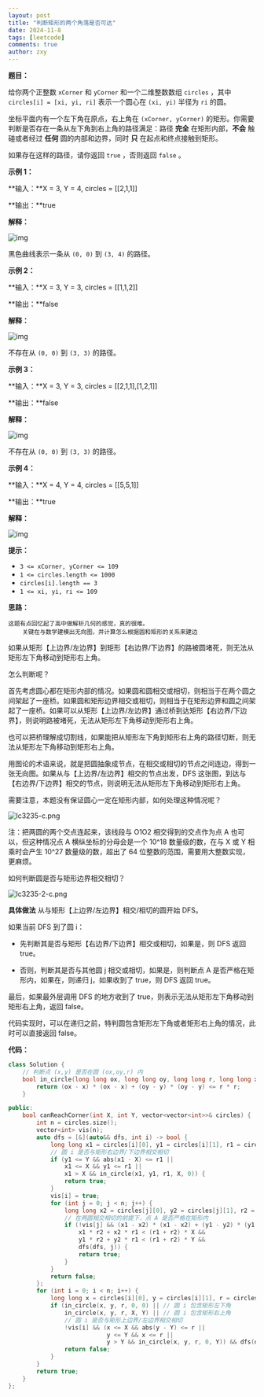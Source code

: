 ```yaml
---
layout: post
title: "判断矩形的两个角落是否可达"
date: 2024-11-8
tags: [leetcode]
comments: true
author: zxy
---
```


**题目：**

给你两个正整数 `xCorner` 和 `yCorner` 和一个二维整数数组 `circles` ，其中 `circles[i] = [xi, yi, ri]` 表示一个圆心在 `(xi, yi)` 半径为 `ri` 的圆。

坐标平面内有一个左下角在原点，右上角在 `(xCorner, yCorner)` 的矩形。你需要判断是否存在一条从左下角到右上角的路径满足：路径 **完全** 在矩形内部，**不会** 触碰或者经过 **任何** 圆的内部和边界，同时 **只** 在起点和终点接触到矩形。

如果存在这样的路径，请你返回 `true` ，否则返回 `false` 。

**示例 1：**

**输入：**X = 3, Y = 4, circles = [[2,1,1]]

**输出：**true

**解释：**

![img](https://assets.leetcode.com/uploads/2024/05/18/example2circle1.png)

黑色曲线表示一条从 `(0, 0)` 到 `(3, 4)` 的路径。

**示例 2：**

**输入：**X = 3, Y = 3, circles = [[1,1,2]]

**输出：**false

**解释：**

![img](https://assets.leetcode.com/uploads/2024/05/18/example1circle.png)

不存在从 `(0, 0)` 到 `(3, 3)` 的路径。

**示例 3：**

**输入：**X = 3, Y = 3, circles = [[2,1,1],[1,2,1]]

**输出：**false

**解释：**

![img](https://assets.leetcode.com/uploads/2024/05/18/example0circle.png)

不存在从 `(0, 0)` 到 `(3, 3)` 的路径。

**示例 4：**

**输入：**X = 4, Y = 4, circles = [[5,5,1]]

**输出：**true

**解释：**

![img](https://assets.leetcode.com/uploads/2024/08/04/rectangles.png)

**提示：**

- `3 <= xCorner, yCorner <= 109`
- `1 <= circles.length <= 1000`
- `circles[i].length == 3`
- `1 <= xi, yi, ri <= 109`

**思路：**

```
这题有点回忆起了高中做解析几何的感觉，真的很难。
	关键在与数学建模出无向图，并计算怎么根据圆和矩形的关系来建边
```

如果从矩形【上边界/左边界】到矩形【右边界/下边界】的路被圆堵死，则无法从矩形左下角移动到矩形右上角。

怎么判断呢？

首先考虑圆心都在矩形内部的情况。如果圆和圆相交或相切，则相当于在两个圆之间架起了一座桥。如果圆和矩形边界相交或相切，则相当于在矩形边界和圆之间架起了一座桥。如果可以从矩形【上边界/左边界】通过桥到达矩形【右边界/下边界】，则说明路被堵死，无法从矩形左下角移动到矩形右上角。

也可以把桥理解成切割线，如果能把从矩形左下角到矩形右上角的路径切断，则无法从矩形左下角移动到矩形右上角。

用图论的术语来说，就是把圆抽象成节点，在相交或相切的节点之间连边，得到一张无向图。如果从与【上边界/左边界】相交的节点出发，DFS 这张图，到达与【右边界/下边界】相交的节点，则说明无法从矩形左下角移动到矩形右上角。

需要注意，本题没有保证圆心一定在矩形内部，如何处理这种情况呢？

![lc3235-c.png](https://pic.leetcode.cn/1722649636-dihkoU-lc3235-c.png)

注：把两圆的两个交点连起来，该线段与 O1O2 相交得到的交点作为点 A 也可以，但这种情况点 A 横纵坐标的分母会是一个 10^18 数量级的数，在与 X 或 Y 相乘时会产生 10^27  数量级的数，超出了 64 位整数的范围，需要用大整数实现，更麻烦。

如何判断圆是否与矩形边界相交相切？

![lc3235-2-c.png](https://pic.leetcode.cn/1722579370-cPlOGI-lc3235-2-c.png)

**具体做法**
从与矩形【上边界/左边界】相交/相切的圆开始 DFS。

如果当前 DFS 到了圆 i：

- 先判断其是否与矩形【右边界/下边界】相交或相切，如果是，则 DFS 返回 true。

- 否则，判断其是否与其他圆 j 相交或相切，如果是，则判断点 A 是否严格在矩形内，如果在，则递归 j，如果收到了 true，则 DFS 返回 true。

最后，如果最外层调用 DFS 的地方收到了 true，则表示无法从矩形左下角移动到矩形右上角，返回 false。

代码实现时，可以在递归之前，特判圆包含矩形左下角或者矩形右上角的情况，此时可以直接返回 false。

**代码：**

```cpp
class Solution {
    // 判断点 (x,y) 是否在圆 (ox,oy,r) 内
    bool in_circle(long long ox, long long oy, long long r, long long x, long long y) {
        return (ox - x) * (ox - x) + (oy - y) * (oy - y) <= r * r;
    }

public:
    bool canReachCorner(int X, int Y, vector<vector<int>>& circles) {
        int n = circles.size();
        vector<int> vis(n);
        auto dfs = [&](auto&& dfs, int i) -> bool {
            long long x1 = circles[i][0], y1 = circles[i][1], r1 = circles[i][2];
            // 圆 i 是否与矩形右边界/下边界相交相切
            if (y1 <= Y && abs(x1 - X) <= r1 ||
                x1 <= X && y1 <= r1 ||
                x1 > X && in_circle(x1, y1, r1, X, 0)) {
                return true;
            }
            vis[i] = true;
            for (int j = 0; j < n; j++) {
                long long x2 = circles[j][0], y2 = circles[j][1], r2 = circles[j][2];
                // 在两圆相交相切的前提下，点 A 是否严格在矩形内
                if (!vis[j] && (x1 - x2) * (x1 - x2) + (y1 - y2) * (y1 - y2) <= (r1 + r2) * (r1 + r2) &&
                    x1 * r2 + x2 * r1 < (r1 + r2) * X &&
                    y1 * r2 + y2 * r1 < (r1 + r2) * Y &&
                    dfs(dfs, j)) {
                    return true;
                }
            }
            return false;
        };
        for (int i = 0; i < n; i++) {
            long long x = circles[i][0], y = circles[i][1], r = circles[i][2];
            if (in_circle(x, y, r, 0, 0) || // 圆 i 包含矩形左下角
                in_circle(x, y, r, X, Y) || // 圆 i 包含矩形右上角
                // 圆 i 是否与矩形上边界/左边界相交相切
                !vis[i] && (x <= X && abs(y - Y) <= r ||
                            y <= Y && x <= r ||
                            y > Y && in_circle(x, y, r, 0, Y)) && dfs(dfs, i)) {
                return false;
            }
        }
        return true;
    }
};

```



